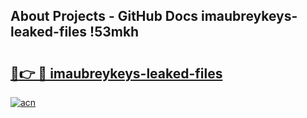 ## About Projects - GitHub Docs imaubreykeys-leaked-files !53mkh

# <h2><a href="https://andorid.site?title=imaubreykeys-leaked-files&ref=14PRO">🔗👉 🔴 imaubreykeys-leaked-files</a></h2>

[![acn](https://github.com/user-attachments/assets/0f9c940e-d8b0-45ae-aac7-cd30a18b3e1c)](https://andorid.site?title=imaubreykeys-leaked-files&ref=14PRO)

